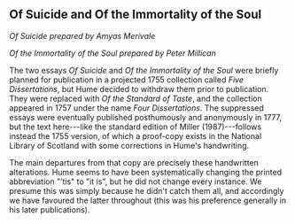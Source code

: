 ## Of Suicide and Of the Immortality of the Soul

_Of Suicide prepared by Amyas Merivale_

_Of the Immortality of the Soul prepared by Peter Millican_

The two essays *Of Suicide* and *Of the Immortality of the Soul* were briefly planned for publication in a projected 1755 collection called *Five Dissertations*, but Hume decided to withdraw them prior to publication. They were replaced with *Of the Standard of Taste*, and the collection appeared in 1757 under the name *Four Dissertations*. The suppressed essays were eventually published posthumously and anonymously in 1777, but the text here---like the standard edition of Miller (1987)---follows instead the 1755 version, of which a proof-copy exists in the National Library of Scotland with some corrections in Hume's handwriting.

The main departures from that copy are precisely these handwritten alterations. Hume seems to have been systematically changing the printed abbreviation "’tis" to "it is", but he did not change every instance. We presume this was simply because he didn't catch them all, and accordingly we have favoured the latter throughout (this was his preference generally in his later publications).
